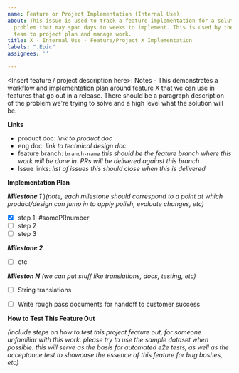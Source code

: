 ```yaml
---
name: Feature or Project Implementation (Internal Use)
about: This issue is used to track a feature implementation for a solution to a user
  problem that may span days to weeks to implement. This is used by the core Metabase
  team to project plan and manage work.
title: X - Internal Use - Feature/Project X Implementation
labels: ".Epic"
assignees: ''

---
```


<Insert feature / project description here>: Notes - This demonstrates a workflow and implementation plan around feature X that we can use in features that go out in a release. There should be a paragraph description of the problem we're trying to solve and a high level what the solution will be.

**Links**
- product doc: _link to product doc_
- eng doc: _link to technical design doc_
- feature branch: `branch-name` _this should be the feature branch where this work will be done in. PRs will be delivered against this branch_
- Issue links: _list of issues this should close when this is delivered_

**Implementation Plan**


***Milestone 1*** )_(note, each milestone should correspond to a point at which product/design can jump in to apply polish, evaluate changes, etc)_
- [x] step 1: #somePRnumber
- [ ] step 2
- [ ] step 3

***Milestone 2***
- [ ] etc

***Mileston N*** _(we can put stuff like translations, docs, testing, etc)_
- [ ] String translations
- [ ] Write rough pass documents for handoff to customer success


**How to Test This Feature Out**

_(include steps on how to test this project feature out, for someone unfamiliar with this work. please try to use the sample dataset when possible. this will serve as the basis for automated e2e tests, as well as the acceptance test to showcase the essence of this feature for bug bashes, etc)_
